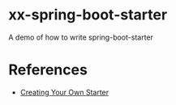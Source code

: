 # xx-spring-boot-starter
A demo of how to write spring-boot-starter

# References

- [Creating Your Own Starter](https://docs.spring.io/spring-boot/docs/2.1.5.RELEASE/reference/htmlsingle/#boot-features-custom-starter)
